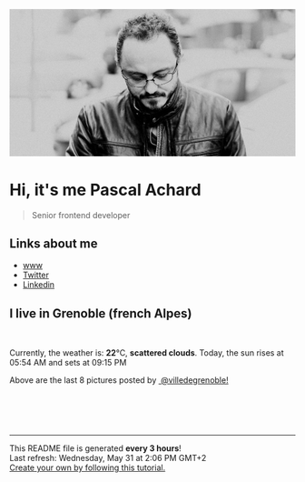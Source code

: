![Pascal Achard](./images/photo-pascal-achard.jpg)
# Hi, it's me Pascal Achard
> Senior frontend developer

## Links about me
- [www](https://www.pascal-achard.com)
- [Twitter](https://twitter.com/botmaster)
- [Linkedin](http://www.linkedin.com/in/pascal-achard)


## I live in Grenoble (french Alpes)
<img src="https://openweathermap.org/img/wn/03d@2x.png" alt="">

Currently, the weather is: **22**°C, **scattered clouds**.
Today, the sun rises at 05:54 AM and sets at 09:15 PM

Above are the last 8 pictures posted by <a href="https://www.instagram.com/villedegrenoble/" target="_blank"><img alt="" src="https://upload.wikimedia.org/wikipedia/commons/thumb/e/e7/Instagram_logo_2016.svg/1024px-Instagram_logo_2016.svg.png" width="20"/> @villedegrenoble!</a>

<p style="display: flex; flex-wrap: wrap; gap: 20px;">
        <img src="https://cdn1.picuki.com/hosted-by-instagram/q/0exhNuNYnjBcaS3SYdxKjf8K2fRyWg9SZ60STLepjSVmIR1vLHOapZA0mpCl6yRxIwVgFDeSYzxl5I8iWFRTCD1%7C%7CO0zdTLGLRThS7q2dU+vN0TRl8Zdll7c8Ln0YbHCr%7C%7CsAuUgmYdSgIGaYDG7uo%7C%7CesJ+%7C%7CrwbTYNpi2TNLxCyQlWotfpUrJy9ZRzt52U1h+189JldAJZ+jtvdBFundPZlTIeAefzPcBgoK9jC7sLi5RIuaHtnyuxH34+emlsFj3RuYTM2dENhhzrdSFlqjH1AZY1LHMRiVbmgg874Ys30ZGQJdlM4acQ5bDPFSACW2E2hj9LobK4nALsSUGImUBRwT2Ej+b3ffZ79sXPBPW8ce%7C%7CF9A3ZW57OGuhBbXk4EMXBS1njLKKHLOtohalWKOJszWeDyFKVWpzyy1V+AWgc12OpL7QoEruiyqyb4X7U32zd9F4+ww==.jpeg" alt="" width="200"/>
        <img src="https://cdn1.picuki.com/hosted-by-instagram/q/0exhNuNYnjBcaS3SYdxKjf8K2fRyWg9SZ60STLepjSVmIR1vLHOapZA0mpCl6yRxIwVgFDeSYzxk7YMvUllYCD14OEzWTLWBTjtX6aSRXefN1TZk8pZlnb8xLXIaZXar9MUoVgmYdSgIGaYDG7uo%7C%7CesJ+fjrcjcFrjOMNbRKmDdttdCwFahlza4lsfe4kx2xu5xncG114WNxahlw5OLUqQUCSKnjMcF6saR5UvoAjcZWpr2gmCG2GGM5b295BTGS9IjOkqg8iyDXdzQspjD3Ee8EIU8hjl246ho3sIYa2dGQH4Y1+MYHibDRYFBBWmhm+jVFtaWbkijsSUGI%7C%7CgVRwGKOlf7kNPEu+8WgGtKbd+nC3wTaQLLaGYN8XFIZKOTUa3qIGqOAPfdvl7JBO9BtwQ%7C%7Ch4zGEV7vRkRQ3CzAX1WDcLcpWYtnb+6GnzWTZhmDf81NilZ8=.jpeg" alt="" width="200"/>
        <img src="https://cdn1.picuki.com/hosted-by-instagram/q/0exhNuNYnjBcaS3SYdxKjf8K2fRyWg9SZ60STLepjSVmIR1vLHOapZA0mpCl6yRxIwVgFDeSYzxk7YgpUV9QCD1%7C%7CO0HZT7WKTTdV76uQXO3N1j1v8ZFhlLgyLHcZZHWq98UpXQmYdSgIGaYDG7uo+qhT5aGuO1lQpTb9d7JGmC4E5ZObS6olhMF4pJ2Jg3Tt%7C%7C9kiJzJE5m4vMAQkpdyJ52hEX%7C%7CD+O8BnsaBwVLYBxMQK5qnRlSaHEmw+Jj8uQXagtIj+kOYA2DvZTjI02jGgfv9vDnRHlk+u5QN3t4gj1aSJEbxL3PUZkIH2bSAEXG428Fk71pu1ynOdV0Gv%7C%7CmAA7FXf1eviZvwF%7C%7C8H8fPy%7C%7Ce+3Q%7C%7CgP%7C%7CV5PZNalIVXZaBuXPVwz7DN6BUekfmY4SSqwZ9gjsoVf7S7734wB4AGgb0GDSCcE=.jpeg" alt="" width="200"/>
        <img src="https://cdn1.picuki.com/hosted-by-instagram/q/0exhNuNYnjBcaS3SYdxKjf8K2fRyWg9SZ60STLepjSVmIR1vLHOapZA0mpCl6yRxIwVgFDeSYzxk7IMtUFlSDT14OkPXTLGOTD1R5q2aVOjN1DRm%7C%7CJJglLg2LHEcZ3Wn9cElVwmYdSgIGaYDG7uo%7C%7CesJ+f%7C%7CqcjcEozGMNbVHmjdttdCwFahlza4lsfe4kx2xu5xncG114WNxahlw5OLUqQUCSKnjMcF6saR5UvoAjcZWpr2gmCG2GGM5b295BTGS9IjOkqg8iyDXdzQspjD2Fu8EIU8hjl246hso4aUGj4Kxbahu+MZg6JD5fUlBWmhm+jVFtaWbkijsSUGI%7C%7CgVRwGKOlf7kNPEu+8WgGtKbcfO89QLHQOLEPrltXncBLsXzeFDTAaC0V8l8hq58Nt18%7C%7C1qW4yiIR6DyjBQ3CzAX1WDcLsMhEK7b+6GnzWTZhmDf81NilZ8=.jpeg" alt="" width="200"/>
        <img src="https://cdn1.picuki.com/hosted-by-instagram/q/0exhNuNYnjBcaS3SYdxKjf8K2fRyWg9SZ60STLepjSVmIR1vLHOapZA0mpCj4yRwKwVlASuRYzxk7YsrV1VVCT19PUzbTryLSzxX7qWQVOnN0DJj8ZRhl70zK3wdYXKp8sokUgmYdSgIGaYDG7uo%7C%7CesJ+vrucjMBpi2XMLQT9zJBpY6uSKVKz8B1pJ2Jg3Tt%7C%7C9kiJzJE5m4vMAQkpdyJ52hEX%7C%7CD+O8BnsaBwVLYBxMQK5qnRlSaHEmw+Jj8uRXagtIj+kOYA2Bq7cjEt7HiVb5E8DnQh1Ri5gyJ3t4gj1aSJEbxL3PUakIH2bSAEXG428Fk71pu1ynOdV0Gv+0xW5Fjb57u+WN0XtKOnN9mPAP%7C%7CL%7C%7CjL0UZOTH7ZvYjcGU+%7C%7CMe3eLDvu3AM8fmY4SSqwZjwvgoVP7S7734wB4AGgb0GDSCcE=.jpeg" alt="" width="200"/>
        <img src="https://cdn1.picuki.com/hosted-by-instagram/q/0exhNuNYnjBcaS3SYdxKjf8K2fRyWg9SZ60STLepjSVmIR1vLHOapZA0mpCl6yRxIwVgFDeSYzxk7IIpUllSDj17OUTWQbaKTjhT7aieVuvN2jRv8Z9jkrk8KHwWZn6n8McrVQmYdSgIGaYDG7uo%7C%7CesJ+f%7C%7CqcjcEozGMNbVHmjdttdCwFahlza4lsfe4kx2xu5xncG114WNxahlw5OLUqQUCSKnjMcF6saR5UvoAjcZWpr2gmCG2GGM5b295BTGS9IjOkqg8iyDXdzQspjD3E+8EIU8hjl246iwEiIkF3YiVAJpi+MZh4LLYfDNBWmhm+jVFtaWbkijsSUGI%7C%7CgVRwGKOlf7kNPEu+8WgGtKbdtH%7C%7C8xuQPOSMALZYC3coMOXHfgf2Gd61LuBVwNh7SKFb+wuv+FKvdrPB9wQ3CzAX1WDcL8ElFK%7C%7Cb+6GnzWTZhmDf81NilZ8=.jpeg" alt="" width="200"/>
        <img src="https://cdn1.picuki.com/hosted-by-instagram/q/0exhNuNYnjBcaS3SYdxKjf8K2fRyWg9SZ60STLepjSVmIR1vLHOapZA0mpCj4yRwKwVlASuRYzxk7YkpUVlRAz17P0TfS7aKRTld56+ZXe6hvDFv8pVjkLw1KHMZZHCu9cUrUm+pNWwSDv5PHL%7C%7Clo7gX5v%7C%7CsbCgEpjuSKrVCkGZTjse3TO9%7C%7C2pYf5%7C%7CHSv1izv9QpcmkazXgpdAd4+pvlpDk1VOCtIc17q7VySKNBhsAEuKK81Sa8H2QkaHp%7C%7CECKet8XCkONFui3rSzY57zz2F%7C%7CB9EEIdvlqztEsi4p4h29yXI7x48N8A6aHldEg%7C%7CGWlvqklPu7GMsSbGSkGI%7C%7CmIUwGPRn+T8J7gprsigdcy8U%7C%7Cj96CmRab%7C%7CYELdtdCMaE7HvVHTPF+aQHd0Jwa9nH%7C%7CZZhg+Q+F6PY7vB2j12QjpP3mLfW8VSG9zOgpCq8UjDiznT8VRvycno.jpeg" alt="" width="200"/>
        <img src="https://cdn1.picuki.com/hosted-by-instagram/q/0exhNuNYnjBcaS3SYdxKjf8K2fRyWg9SZ60STLepjSVmIR1vLHOapZA0mpCj4yRwKwVlASuRYzxk7IMuWVpVAj17NEzaTbGIRDtU6qieUe%7C%7CN0D1l8JRonLg0LnEdYX+p9sokVgmYdSgIGaYDG7uo%7C%7CesJ+vrucjMBpi2XMLQT9zJBpY6uSKVKz8B1pJ2Jg3Tt%7C%7C9kiJzJE5m4vMAQkpdyJ52hEX%7C%7CD+O8BnsaBwVLYBxMQK5qnRlSaHEmw+Jj8vR3agtIj+kOYA2CTuZBwP2mj0a%7C%7C00DnRTmWHolTJ3t4gj1aSJEbxL3PUakIH2bSAEXG428Fk71pu1ynOdV0Gv%7C%7ClQK7TP3m6a%7C%7CdaoissblN9Kse5bd7nPPVJ2LFa1Zd1IONc+HRQyEeMrkVfkfmY4SSqwZgHvloCP7S7734wB4AGgb0GDSCcE=.jpeg" alt="" width="200"/>
</p>

------------
<p>This README file is generated <b>every 3 hours</b>!
    <br />Last refresh: Wednesday, May 31 at 2:06 PM GMT+2
    <br /><a href="https://medium.com/@th.guibert/how-to-create-a-self-updating-readme-md-for-your-github-profile-f8b05744ca91">Create your own by following this tutorial.</a>
</p>
<p><a href="https://github.com/botmaster/botmaster/actions/workflows/main.yaml"><img alt="" src="https://github.com/botmaster/botmaster/actions/workflows/main.yaml/badge.svg" /></a></p>

